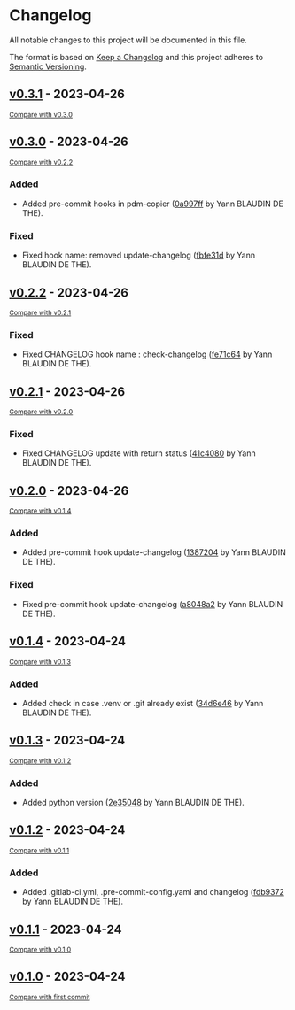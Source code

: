 # Changelog

All notable changes to this project will be documented in this file.

The format is based on [Keep a Changelog](http://keepachangelog.com/en/1.0.0/)
and this project adheres to [Semantic Versioning](http://semver.org/spec/v2.0.0.html).

<!-- insertion marker -->
## [v0.3.1](https://gitlab.com/ydethe/pdm-copier/tags/v0.3.1) - 2023-04-26

<small>[Compare with v0.3.0](https://gitlab.com/ydethe/pdm-copier/compare/v0.3.0...v0.3.1)</small>

## [v0.3.0](https://gitlab.com/ydethe/pdm-copier/tags/v0.3.0) - 2023-04-26

<small>[Compare with v0.2.2](https://gitlab.com/ydethe/pdm-copier/compare/v0.2.2...v0.3.0)</small>

### Added

- Added pre-commit hooks in pdm-copier ([0a997ff](https://gitlab.com/ydethe/pdm-copier/commit/0a997ff12d28d4420cea4bea7bc55fc74d1c18b1) by Yann BLAUDIN DE THE).

### Fixed

- Fixed hook name: removed update-changelog ([fbfe31d](https://gitlab.com/ydethe/pdm-copier/commit/fbfe31d07fece345f58e4f1c0964a8f29935cc8a) by Yann BLAUDIN DE THE).

## [v0.2.2](https://gitlab.com/ydethe/pdm-copier/tags/v0.2.2) - 2023-04-26

<small>[Compare with v0.2.1](https://gitlab.com/ydethe/pdm-copier/compare/v0.2.1...v0.2.2)</small>

### Fixed

- Fixed CHANGELOG hook name : check-changelog ([fe71c64](https://gitlab.com/ydethe/pdm-copier/commit/fe71c64a121d050dd57b935366b38749b9d4a4c1) by Yann BLAUDIN DE THE).

## [v0.2.1](https://gitlab.com/ydethe/pdm-copier/tags/v0.2.1) - 2023-04-26

<small>[Compare with v0.2.0](https://gitlab.com/ydethe/pdm-copier/compare/v0.2.0...v0.2.1)</small>

### Fixed

- Fixed CHANGELOG update with return status ([41c4080](https://gitlab.com/ydethe/pdm-copier/commit/41c408074844366652e0bf1a4af7a22d1d85ccd9) by Yann BLAUDIN DE THE).

## [v0.2.0](https://gitlab.com/ydethe/pdm-copier/tags/v0.2.0) - 2023-04-26

<small>[Compare with v0.1.4](https://gitlab.com/ydethe/pdm-copier/compare/v0.1.4...v0.2.0)</small>

### Added

- Added pre-commit hook update-changelog ([1387204](https://gitlab.com/ydethe/pdm-copier/commit/1387204b002a0c03fecd174ce9fd4cef5db9dcfd) by Yann BLAUDIN DE THE).

### Fixed

- Fixed pre-commit hook update-changelog ([a8048a2](https://gitlab.com/ydethe/pdm-copier/commit/a8048a25bfb16142ba968ebbbe5f91050535fbf7) by Yann BLAUDIN DE THE).

## [v0.1.4](https://gitlab.com/ydethe/pdm-copier/tags/v0.1.4) - 2023-04-24

<small>[Compare with v0.1.3](https://gitlab.com/ydethe/pdm-copier/compare/v0.1.3...v0.1.4)</small>

### Added

- Added check in case .venv or .git already exist ([34d6e46](https://gitlab.com/ydethe/pdm-copier/commit/34d6e46abaab0857ef7f8d745bda584d73b33f9c) by Yann BLAUDIN DE THE).

## [v0.1.3](https://gitlab.com/ydethe/pdm-copier/tags/v0.1.3) - 2023-04-24

<small>[Compare with v0.1.2](https://gitlab.com/ydethe/pdm-copier/compare/v0.1.2...v0.1.3)</small>

### Added

- Added python version ([2e35048](https://gitlab.com/ydethe/pdm-copier/commit/2e35048579beb9d4ed97faf3cf9b05e69372d058) by Yann BLAUDIN DE THE).

## [v0.1.2](https://gitlab.com/ydethe/pdm-copier/tags/v0.1.2) - 2023-04-24

<small>[Compare with v0.1.1](https://gitlab.com/ydethe/pdm-copier/compare/v0.1.1...v0.1.2)</small>

### Added

- Added .gitlab-ci.yml, .pre-commit-config.yaml and changelog ([fdb9372](https://gitlab.com/ydethe/pdm-copier/commit/fdb93727382a46c91070670ad5fb3ac6e60b4587) by Yann BLAUDIN DE THE).

## [v0.1.1](https://gitlab.com/ydethe/pdm-copier/tags/v0.1.1) - 2023-04-24

<small>[Compare with v0.1.0](https://gitlab.com/ydethe/pdm-copier/compare/v0.1.0...v0.1.1)</small>

## [v0.1.0](https://gitlab.com/ydethe/pdm-copier/tags/v0.1.0) - 2023-04-24

<small>[Compare with first commit](https://gitlab.com/ydethe/pdm-copier/compare/bbc7b0da24860e45e30d01ea49f5713b79b4f43e...v0.1.0)</small>


